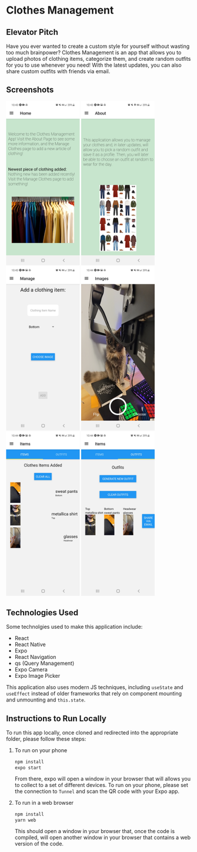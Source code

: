 # Clothes Management

## Elevator Pitch

Have you ever wanted to create a custom style for yourself without wasting too much brainpower? Clothes Management is an app that allows you to upload photos of clothing items, categorize them, and create random outfits for you to use whenever you need! With the latest updates, you can also share custom outfits with friends via email.

## Screenshots 

<img src="img1.jpg" alt="a" width="200"/>
<img src="img2.jpg" alt="a" width="200"/>
<img src="img3.jpg" alt="a" width="200"/>
<img src="img4.jpg" alt="a" width="200"/>
<img src="img5.jpg" alt="a" width="200"/>
<img src="img6.jpg" alt="a" width="200"/>

## Technologies Used

Some technolgies used to make this application include:

- React 
- React Native
- Expo
- React Navigation
- qs (Query Management)
- Expo Camera
- Expo Image Picker

This application also uses modern JS techniques, including `useState` and `useEffect` instead of older frameworks that rely on component mounting and unmounting and `this.state`.

## Instructions to Run Locally

To run this app locally, once cloned and redirected into the appropriate folder, please follow these steps:

1. To run on your phone

    ```console
    npm install
    expo start
    ```

    From there, expo will open a window in your browser that will allows you to collect to a set of different devices. To run on your phone, please set the connection to `Tunnel` and scan the QR code with your Expo app. 

2. To run in a web browser

    ```terminal
    npm install
    yarn web
    ```

    This should open a window in your browser that, once the code is compiled, will open another window in your browser that contains a web version of the code.